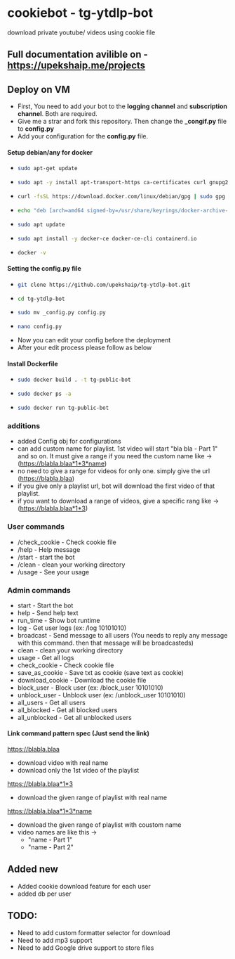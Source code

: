 # cookiebot - tg-ytdlp-bot

download private youtube/ videos using cookie file

## Full documentation avilible on - https://upekshaip.me/projects

## Deploy on VM

- First, You need to add your bot to the **logging channel** and **subscription channel**. Both are required.
- Give me a strar and fork this repository. Then change the **\_congif.py** file to **config.py**
- Add your configuration for the **config.py** file.

#### Setup debian/any for docker

- ```sh
  sudo apt-get update
  ```
- ```sh
  sudo apt -y install apt-transport-https ca-certificates curl gnupg2 software-properties-common
  ```
- ```sh
  curl -fsSL https://download.docker.com/linux/debian/gpg | sudo gpg --dearmor -o /usr/share/keyrings/docker-archive-keyring.gpg
  ```
- ```sh
  echo "deb [arch=amd64 signed-by=/usr/share/keyrings/docker-archive-keyring.gpg] https://download.docker.com/linux/debian $(lsb_release -cs) stable" | sudo tee /etc/apt/sources.list.d/docker.list
  ```
- ```sh
  sudo apt update
  ```
- ```sh
  sudo apt install -y docker-ce docker-ce-cli containerd.io
  ```
- ```sh
  docker -v
  ```

#### Setting the config.py file

- ```sh
  git clone https://github.com/upekshaip/tg-ytdlp-bot.git
  ```
- ```sh
  cd tg-ytdlp-bot
  ```
- ```sh
  sudo mv _config.py config.py
  ```
- ```sh
  nano config.py
  ```
- Now you can edit your config before the deployment
- After your edit process please follow as below

#### Install Dockerfile

- ```sh
  sudo docker build . -t tg-public-bot
  ```
- ```sh
  sudo docker ps -a
  ```
- ```sh
  sudo docker run tg-public-bot
  ```

### additions

- added Config obj for configurations
- can add custom name for playlist. 1st video will start "bla bla - Part 1" and so on.
  It must give a range if you need the custom name like -> (https://blabla.blaa*1*3*name)
- no need to give a range for videos for only one. simply give the url (https://blabla.blaa)
- if you give only a playlist url, bot will download the first video of that playlist.
- if you want to download a range of videos, give a specific rang like -> (https://blabla.blaa*1*3)

### User commands

- /check_cookie - Check cookie file
- /help - Help message
- /start - start the bot
- /clean - clean your working directory
- /usage - See your usage

### Admin commands

- start - Start the bot
- help - Send help text
- run_time - Show bot runtime
- log - Get user logs (ex: /log 10101010)
- broadcast - Send message to all users (You needs to reply any message with this command. then that message will be broadcasteds)
- clean - clean your working directory
- usage - Get all logs
- check_cookie - Check cookie file
- save_as_cookie - Save txt as cookie (save text as cookie)
- download_cookie - Download the cookie file
- block_user - Block user (ex: /block_user 10101010)
- unblock_user - Unblock user (ex: /unblock_user 10101010)
- all_users - Get all users
- all_blocked - Get all blocked users
- all_unblocked - Get all unblocked users

#### Link command pattern spec (Just send the link)

https://blabla.blaa

- download video with real name
- download only the 1st video of the playlist

https://blabla.blaa*1*3

- download the given range of playlist with real name

https://blabla.blaa*1*3*name

- download the given range of playlist with coustom name
- video names are like this ->
  - "name - Part 1"
  - "name - Part 2"

## Added new

- Added cookie download feature for each user
- added db per user

## TODO:

- Need to add custom formatter selector for download
- Need to add mp3 support
- Need to add Google drive support to store files
